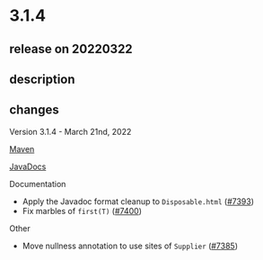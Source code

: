 # 3.1.4

## release on 20220322

## description

## changes

Version 3.1.4 - March 21nd, 2022

<a href="http://search.maven.org/#artifactdetails%7Cio.reactivex.rxjava3%7Crxjava%7C3.1.4%7C" rel="nofollow">Maven</a>

<a href="http://reactivex.io/RxJava/3.x/javadoc/3.1.4" rel="nofollow">JavaDocs</a>

Documentation

* Apply the Javadoc format cleanup to <code>Disposable.html</code> (<a href="https://github.com/ReactiveX/RxJava/issues/7393" data-hovercard-type="pull_request" data-hovercard-url="/ReactiveX/RxJava/pull/7393/hovercard">#7393</a>)
* Fix marbles of <code>first(T)</code> (<a href="https://github.com/ReactiveX/RxJava/issues/7400" data-hovercard-type="pull_request" data-hovercard-url="/ReactiveX/RxJava/pull/7400/hovercard">#7400</a>)

Other

* Move nullness annotation to use sites of <code>Supplier</code> (<a href="https://github.com/ReactiveX/RxJava/issues/7385" data-hovercard-type="pull_request" data-hovercard-url="/ReactiveX/RxJava/pull/7385/hovercard">#7385</a>)


